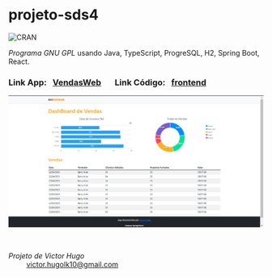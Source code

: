# projeto-sds4

![CRAN](https://img.shields.io/badge/%20LICENSE%20-GPL%203-blue.svg?style=for-the-badge)

*Programa GNU GPL* usando Java, TypeScript, ProgreSQL, H2, Spring Boot, React.  

### Link App: &nbsp; [VendasWeb](https://dsvendas-victorhugo.netlify.app/) &nbsp;  &nbsp;  &nbsp; Link Código: &nbsp; [frontend](https://github.com/victorhugo9/projeto-sds4/tree/main/frontend) &nbsp;  &nbsp;  &nbsp; 

![TelaInicial](img/frontend.png)

<br/>

*Projeto de Victor Hugo*
<br/>
&nbsp;&nbsp;&nbsp;&nbsp;&nbsp;&nbsp;&nbsp;&nbsp;&nbsp;[victor.hugolk10@gmail.com](mailto:victor.hugolk10@gmail.com)
